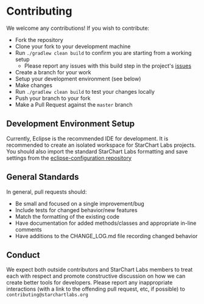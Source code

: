# Contributing

We welcome any contributions! If you wish to contribute:

- Fork the repository
- Clone your fork to your development machine
- Run `./gradlew clean build` to confirm you are starting from a working setup
  - Please report any issues with this build step in the project's [issues](https://github.com/StarChart-Labs/lure/issues)
- Create a branch for your work
- Setup your development environment (see below)
- Make changes
- Run `./gradlew clean build` to test your changes locally
- Push your branch to your fork
- Make a Pull Request against the `master` branch

## Development Environment Setup

Currently, Eclipse is the recommended IDE for development. It is recommended to create an isolated workspace for StarChart Labs projects. You should also import the standard StarChart Labs formatting and save settings from the [eclipse-configuration repository](https://github.com/StarChart-Labs/eclipse-configuration)

## General Standards

In general, pull requests should:
- Be small and focused on a single improvement/bug
- Include tests for changed behavior/new features
- Match the formatting of the existing code
- Have documentation for added methods/classes and appropriate in-line comments
- Have additions to the CHANGE_LOG.md file recording changed behavior

## Conduct

We expect both outside contributors and StarChart Labs members to treat each with respect and promote constructive discussion on how we can create better tools for developers. Please report any inappropriate interactions (with a link to the offending pull request, etc, if possible) to `contributing@starchartlabs.org`
